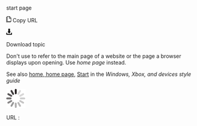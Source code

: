 # 

start page

![Copy URL](media/start-page/Copy.png)
Copy URL

![Download](media/start-page/Download.png)

Download topic

Don't use to refer to the main page of a website or the page a browser displays upon opening. Use *home page* instead.

See also [home, home page](https://worldready.cloudapp.net/Styleguide/Read?id=2700&topicid=33965), [Start](https://worldready.cloudapp.net/Styleguide/Read?id=2547&topicid=16747) in the *Windows, Xbox, and devices style guide*

![In progress](media/start-page/activity-large.gif)

URL :
